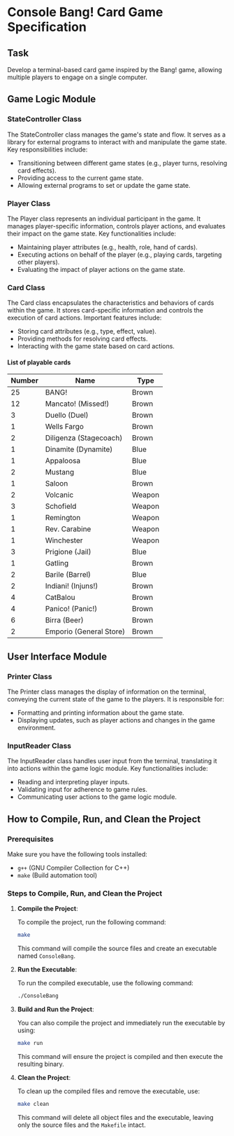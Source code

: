 # Console Bang! Card Game Specification

## Task
Develop a terminal-based card game inspired by the Bang! game, allowing multiple players to engage on a single computer.

## Game Logic Module

### StateController Class
The StateController class manages the game's state and flow. It serves as a library for external programs to interact with and manipulate the game state. Key responsibilities include:

- Transitioning between different game states (e.g., player turns, resolving card effects).
- Providing access to the current game state.
- Allowing external programs to set or update the game state.

### Player Class
The Player class represents an individual participant in the game. It manages player-specific information, controls player actions, and evaluates their impact on the game state. Key functionalities include:

- Maintaining player attributes (e.g., health, role, hand of cards).
- Executing actions on behalf of the player (e.g., playing cards, targeting other players).
- Evaluating the impact of player actions on the game state.

### Card Class
The Card class encapsulates the characteristics and behaviors of cards within the game. It stores card-specific information and controls the execution of card actions. Important features include:

- Storing card attributes (e.g., type, effect, value).
- Providing methods for resolving card effects.
- Interacting with the game state based on card actions.

#### List of playable cards
| Number | Name | Type |
| ------ | ---- | ---- |
| 25     | BANG! | Brown |
| 12     | Mancato! (Missed!) | Brown |
| 3      | Duello (Duel) | Brown |
| 1      | Wells Fargo | Brown |
| 2      | Diligenza (Stagecoach) | Brown |
| 1      | Dinamite (Dynamite) | Blue |
| 1      | Appaloosa | Blue |
| 2      | Mustang | Blue |
| 1      | Saloon | Brown |
| 2      | Volcanic | Weapon |
| 3      | Schofield | Weapon |
| 1      | Remington | Weapon |
| 1      | Rev. Carabine | Weapon |
| 1      | Winchester | Weapon |
| 3      | Prigione (Jail) | Blue |
| 1      | Gatling |  Brown |
| 2      | Barile (Barrel) | Blue |
| 2      | Indiani! (Injuns!) |  Brown |
| 4      | CatBalou |  Brown |
| 4      | Panico! (Panic!) |  Brown |
| 6      | Birra (Beer) |  Brown |
| 2      | Emporio (General Store) |  Brown |

## User Interface Module

### Printer Class
The Printer class manages the display of information on the terminal, conveying the current state of the game to the players. It is responsible for:

- Formatting and printing information about the game state.
- Displaying updates, such as player actions and changes in the game environment.

### InputReader Class
The InputReader class handles user input from the terminal, translating it into actions within the game logic module. Key functionalities include:

- Reading and interpreting player inputs.
- Validating input for adherence to game rules.
- Communicating user actions to the game logic module.

## How to Compile, Run, and Clean the Project

### Prerequisites

Make sure you have the following tools installed:
- `g++` (GNU Compiler Collection for C++)
- `make` (Build automation tool)

### Steps to Compile, Run, and Clean the Project

1. **Compile the Project**:

    To compile the project, run the following command:
    ```sh
    make
    ```

    This command will compile the source files and create an executable named `ConsoleBang`.

2. **Run the Executable**:

    To run the compiled executable, use the following command:
    ```sh
    ./ConsoleBang
    ```

3. **Build and Run the Project**:

    You can also compile the project and immediately run the executable by using:
    ```sh
    make run
    ```

    This command will ensure the project is compiled and then execute the resulting binary.

4. **Clean the Project**:

    To clean up the compiled files and remove the executable, use:
    ```sh
    make clean
    ```

    This command will delete all object files and the executable, leaving only the source files and the `Makefile` intact.

